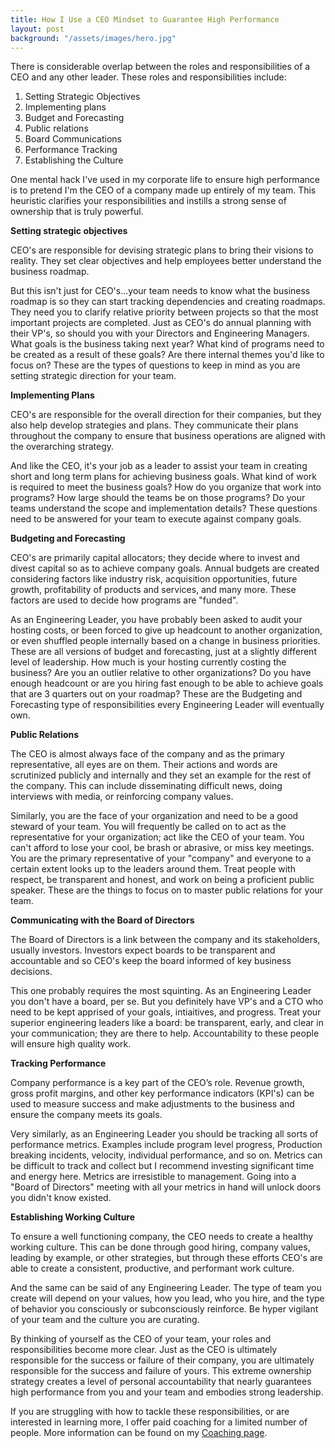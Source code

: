 ```yaml
---
title: How I Use a CEO Mindset to Guarantee High Performance
layout: post
background: "/assets/images/hero.jpg"
---
```


There is considerable overlap between the roles and responsibilities of a CEO and any other leader. These roles and responsibilities include:

1. Setting Strategic Objectives
2. Implementing plans
3. Budget and Forecasting
4. Public relations
5. Board Communications
6. Performance Tracking
7. Establishing the Culture

One mental hack I've used in my corporate life to ensure high performance is to pretend I'm the CEO of a company made up entirely of my team. This heuristic clarifies your responsibilities and instills a strong sense of ownership that is truly powerful.

__Setting strategic objectives__

CEO's are responsible for devising strategic plans to bring their visions to reality. They set clear objectives and help employees better understand the business roadmap.

But this isn't just for CEO's...your team needs to know what the business roadmap is so they can start tracking dependencies and creating roadmaps. They need you to clarify relative priority between projects so that the most important projects are completed. Just as CEO's do annual planning with their VP's, so should you with your Directors and Engineering Managers. What goals is the business taking next year? What kind of programs need to be created as a result of these goals? Are there internal themes you'd like to focus on? These are the types of questions to keep in mind as you are setting strategic direction for your team.

__Implementing Plans__

CEO's are responsible for the overall direction for their companies, but they also help develop strategies and plans. They communicate their plans throughout the company to ensure that business operations are aligned with the overarching strategy.

And like the CEO, it's your job as a leader to assist your team in creating short and long term plans for achieving business goals. What kind of work is required to meet the business goals? How do you organize that work into programs? How large should the teams be on those programs? Do your teams understand the scope and implementation details? These questions need to be answered for your team to execute against company goals.

__Budgeting and Forecasting__

CEO's are primarily capital allocators; they decide where to invest and divest capital so as to achieve company goals. Annual budgets are created considering factors like industry risk, acquisition opportunities, future growth, profitability of products and services, and many more. These factors are used to decide how programs are "funded".

As an Engineering Leader, you have probably been asked to audit your hosting costs, or been forced to give up headcount to another organization, or even shuffled people internally based on a change in business priorities. These are all versions of budget and forecasting, just at a slightly different level of leadership. How much is your hosting currently costing the business? Are you an outlier relative to other organizations? Do you have enough headcount or are you hiring fast enough to be able to achieve goals that are 3 quarters out on your roadmap? These are the Budgeting and Forecasting type of responsibilities every Engineering Leader will eventually own.

__Public Relations__

The CEO is almost always face of the company and as the primary representative, all eyes are on them. Their actions and words are scrutinized publicly and internally and they set an example for the rest of the company. This can include disseminating difficult news, doing interviews with media, or reinforcing company values.

Similarly, you are the face of your organization and need to be a good steward of your team. You will frequently be called on to act as the representative for your organization; act like the CEO of your team. You can't afford to lose your cool, be brash or abrasive, or miss key meetings. You are the primary representative of your "company" and everyone to a certain extent looks up to the leaders around them. Treat people with respect, be transparent and honest, and work on being a proficient public speaker. These are the things to focus on to master public relations for your team.

__Communicating with the Board of Directors__

The Board of Directors is a link between the company and its stakeholders, usually investors. Investors expect boards to be transparent and accountable and so CEO's keep the board informed of key business decisions.

This one probably requires the most squinting. As an Engineering Leader you don't have a board, per se. But you definitely have VP's and a CTO who need to be kept apprised of your goals, intiaitives, and progress. Treat your superior engineering leaders like a board: be transparent, early, and clear in your communication; they are there to help. Accountability to these people will ensure high quality work.

__Tracking Performance__

Company performance is a key part of the CEO’s role. Revenue growth, gross profit margins, and other key performance indicators (KPI's) can be used to measure success and make adjustments to the business and ensure the company meets its goals.

Very similarly, as an Engineering Leader you should be tracking all sorts of performance metrics. Examples include program level progress, Production breaking incidents, velocity, individual performance, and so on. Metrics can be difficult to track and collect but I recommend investing significant time and energy here. Metrics are irresistible to management. Going into a "Board of Directors" meeting with all your metrics in hand will unlock doors you didn't know existed.

__Establishing Working Culture__

To ensure a well functioning company, the CEO needs to create a healthy working culture. This can be done through good hiring, company values, leading by example, or other strategies, but through these efforts CEO's are able to create a consistent, productive, and performant work culture.

And the same can be said of any Engineering Leader. The type of team you create will depend on your values, how you lead, who you hire, and the type of behavior you consciously or subconsciously reinforce. Be hyper vigilant of your team and the culture you are curating.

By thinking of yourself as the CEO of your team, your roles and responsibilities become more clear. Just as the CEO is ultimately responsible for the success or failure of their company, you are ultimately responsible for the success and failure of yours. This extreme ownership strategy creates a level of personal accountability that nearly guarantees high performance from you and your team and embodies strong leadership.

If you are struggling with how to tackle these responsibilities, or are interested in learning more, I offer paid coaching for a limited number of people. More information can be found on my [Coaching page](/coaching).